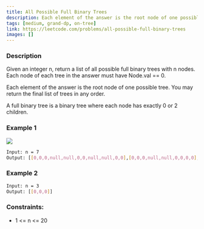 ```yaml
---
title: All Possible Full Binary Trees
description: Each element of the answer is the root node of one possible tree. You may return the final list of trees in any order.
tags: [medium, grand-dp, on-tree]
link: https://leetcode.com/problems/all-possible-full-binary-trees
images: []
---
```


### Description

Given an integer n, return a list of all possible full binary trees with n nodes. Each node of each tree in the answer must have Node.val == 0.

Each element of the answer is the root node of one possible tree. You may return the final list of trees in any order.

A full binary tree is a binary tree where each node has exactly 0 or 2 children.

 

### Example 1

![](https://s3-lc-upload.s3.amazonaws.com/uploads/2018/08/22/fivetrees.png)

```bash
Input: n = 7
Output: [[0,0,0,null,null,0,0,null,null,0,0],[0,0,0,null,null,0,0,0,0],[0,0,0,0,0,0,0],[0,0,0,0,0,null,null,null,null,0,0],[0,0,0,0,0,null,null,0,0]]
```

### Example 2

```bash
Input: n = 3
Output: [[0,0,0]]
```

### Constraints:

- 1 <= n <= 20